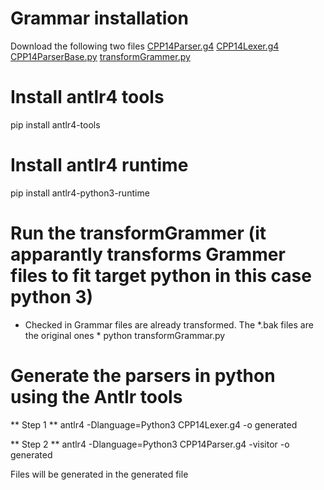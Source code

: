 # Grammar installation

Download the following two files
[CPP14Parser.g4](https://github.com/antlr/grammars-v4/blob/master/cpp/CPP14Parser.g4)
[CPP14Lexer.g4](https://github.com/antlr/grammars-v4/blob/master/cpp/CPP14Lexer.g4)
[CPP14ParserBase.py](https://github.com/antlr/grammars-v4/blob/master/cpp/Python3/CPP14ParserBase.py)
[transformGrammer.py](https://github.com/antlr/grammars-v4/blob/master/cpp/Python3/CPP14ParserBase.py)

# Install antlr4 tools

pip install antlr4-tools

# Install antlr4 runtime

pip install antlr4-python3-runtime

# Run the transformGrammer (it apparantly transforms Grammer files to fit target python in this case python 3)

- Checked in Grammar files are already transformed. The \*.bak files are the original ones \*
  python transformGrammar.py

# Generate the parsers in python using the Antlr tools

** Step 1 **
antlr4 -Dlanguage=Python3 CPP14Lexer.g4 -o generated

** Step 2 **
antlr4 -Dlanguage=Python3 CPP14Parser.g4 -visitor -o generated

Files will be generated in the generated file
